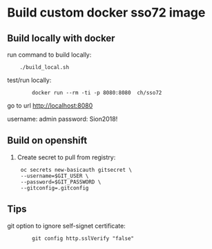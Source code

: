 # Build custom docker sso72 image

## Build locally with docker

run command to build locally:

        ./build_local.sh


test/run locally:


            docker run --rm -ti -p 8080:8080  ch/sso72


go to url [http://localhost:8080](http://localhost:8080)

username: admin password: Sion2018!


## Build on openshift

1. Create secret to pull from registry:

        oc secrets new-basicauth gitsecret \
        --username=$GIT_USER \
        --password=$GIT_PASSWORD \
        --gitconfig=.gitconfig

## Tips

git option to ignore self-signet certificate:


            git config http.sslVerify "false"



